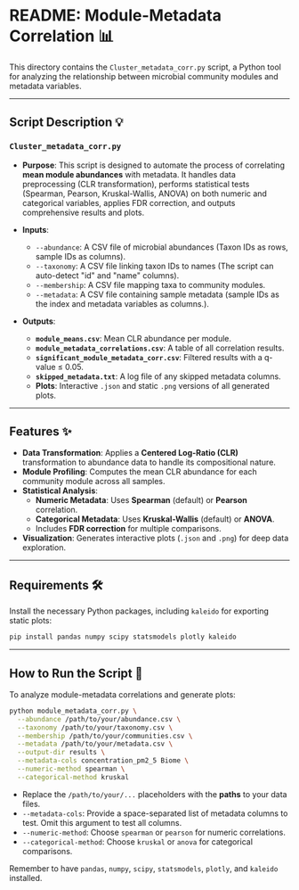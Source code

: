 # README: Module-Metadata Correlation 📊

This directory contains the `Cluster_metadata_corr.py` script, a Python tool for analyzing the relationship between microbial community modules and metadata variables. 

-----

## Script Description 💡

### `Cluster_metadata_corr.py`

  * **Purpose**: This script is designed to automate the process of correlating **mean module abundances** with metadata. It handles data preprocessing (CLR transformation), performs statistical tests (Spearman, Pearson, Kruskal-Wallis, ANOVA) on both numeric and categorical variables, applies FDR correction, and outputs comprehensive results and plots.

  * **Inputs**:
    * `--abundance`: A CSV file of microbial abundances (Taxon IDs as rows, sample IDs as columns).
    * `--taxonomy`: A CSV file linking taxon IDs to names (The script can auto-detect "id" and "name" columns).
    * `--membership`: A CSV file mapping taxa to community modules.
    * `--metadata`: A CSV file containing sample metadata (sample IDs as the index and metadata variables as columns.).

  * **Outputs**:
    * **`module_means.csv`**: Mean CLR abundance per module.
    * **`module_metadata_correlations.csv`**: A table of all correlation results.
    * **`significant_module_metadata_corr.csv`**: Filtered results with a q-value ≤ 0.05.
    * **`skipped_metadata.txt`**: A log file of any skipped metadata columns.
    * **Plots**: Interactive `.json` and static `.png` versions of all generated plots.

-----

## Features ✨

  * **Data Transformation**: Applies a **Centered Log-Ratio (CLR)** transformation to abundance data to handle its compositional nature.
  * **Module Profiling**: Computes the mean CLR abundance for each community module across all samples.
  * **Statistical Analysis**:
      * **Numeric Metadata**: Uses **Spearman** (default) or **Pearson** correlation.
      * **Categorical Metadata**: Uses **Kruskal-Wallis** (default) or **ANOVA**.
      * Includes **FDR correction** for multiple comparisons.
  * **Visualization**: Generates interactive plots (`.json` and `.png`) for deep data exploration.

-----

## Requirements 🛠️

Install the necessary Python packages, including `kaleido` for exporting static plots:

```bash
pip install pandas numpy scipy statsmodels plotly kaleido
```

-----

## How to Run the Script 🚀

To analyze module-metadata correlations and generate plots:

```bash
python module_metadata_corr.py \
  --abundance /path/to/your/abundance.csv \
  --taxonomy /path/to/your/taxonomy.csv \
  --membership /path/to/your/communities.csv \
  --metadata /path/to/your/metadata.csv \
  --output-dir results \
  --metadata-cols concentration_pm2_5 Biome \
  --numeric-method spearman \
  --categorical-method kruskal
```

  * Replace the `/path/to/your/...` placeholders with the **paths** to your data files.
  * `--metadata-cols`: Provide a space-separated list of metadata columns to test. Omit this argument to test all columns.
  * `--numeric-method`: Choose `spearman` or `pearson` for numeric correlations.
  * `--categorical-method`: Choose `kruskal` or `anova` for categorical comparisons.

Remember to have `pandas`, `numpy`, `scipy`, `statsmodels`, `plotly`, and `kaleido` installed.

